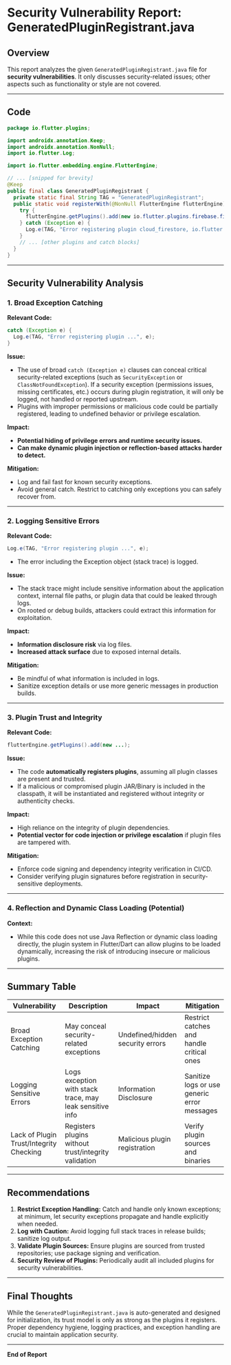 # Security Vulnerability Report: GeneratedPluginRegistrant.java

## Overview

This report analyzes the given `GeneratedPluginRegistrant.java` file for **security vulnerabilities**. It only discusses security-related issues; other aspects such as functionality or style are not covered.

---

## Code

```java
package io.flutter.plugins;

import androidx.annotation.Keep;
import androidx.annotation.NonNull;
import io.flutter.Log;

import io.flutter.embedding.engine.FlutterEngine;

// ... [snipped for brevity]
@Keep
public final class GeneratedPluginRegistrant {
  private static final String TAG = "GeneratedPluginRegistrant";
  public static void registerWith(@NonNull FlutterEngine flutterEngine) {
    try {
      flutterEngine.getPlugins().add(new io.flutter.plugins.firebase.firestore.FlutterFirebaseFirestorePlugin());
    } catch (Exception e) {
      Log.e(TAG, "Error registering plugin cloud_firestore, io.flutter.plugins.firebase.firestore.FlutterFirebaseFirestorePlugin", e);
    }
    // ... [other plugins and catch blocks]
  }
}
```

---

## Security Vulnerability Analysis

### 1. **Broad Exception Catching**

**Relevant Code:**
```java
catch (Exception e) {
  Log.e(TAG, "Error registering plugin ...", e);
}
```

**Issue:**
- The use of broad `catch (Exception e)` clauses can conceal critical security-related exceptions (such as `SecurityException` or `ClassNotFoundException`). If a security exception (permissions issues, missing certificates, etc.) occurs during plugin registration, it will only be logged, not handled or reported upstream.
- Plugins with improper permissions or malicious code could be partially registered, leading to undefined behavior or privilege escalation.

**Impact:**
- **Potential hiding of privilege errors and runtime security issues.**
- **Can make dynamic plugin injection or reflection-based attacks harder to detect.**

**Mitigation:**
- Log and fail fast for known security exceptions.
- Avoid general catch. Restrict to catching only exceptions you can safely recover from.

---

### 2. **Logging Sensitive Errors**

**Relevant Code:**
```java
Log.e(TAG, "Error registering plugin ...", e);
```
- The error including the Exception object (stack trace) is logged.

**Issue:**
- The stack trace might include sensitive information about the application context, internal file paths, or plugin data that could be leaked through logs.
- On rooted or debug builds, attackers could extract this information for exploitation.

**Impact:**
- **Information disclosure risk** via log files.
- **Increased attack surface** due to exposed internal details.

**Mitigation:**
- Be mindful of what information is included in logs.
- Sanitize exception details or use more generic messages in production builds.

---

### 3. **Plugin Trust and Integrity**

**Relevant Code:**
```java
flutterEngine.getPlugins().add(new ...);
```

**Issue:**
- The code **automatically registers plugins**, assuming all plugin classes are present and trusted.
- If a malicious or compromised plugin JAR/Binary is included in the classpath, it will be instantiated and registered without integrity or authenticity checks.

**Impact:**
- High reliance on the integrity of plugin dependencies.
- **Potential vector for code injection or privilege escalation** if plugin files are tampered with.

**Mitigation:**
- Enforce code signing and dependency integrity verification in CI/CD.
- Consider verifying plugin signatures before registration in security-sensitive deployments.

---

### 4. **Reflection and Dynamic Class Loading (Potential)**

**Context:**
- While this code does not use Java Reflection or dynamic class loading directly, the plugin system in Flutter/Dart can allow plugins to be loaded dynamically, increasing the risk of introducing insecure or malicious plugins.

---

## Summary Table

| Vulnerability                          | Description                                                         | Impact                         | Mitigation                                  |
|-----------------------------------------|---------------------------------------------------------------------|--------------------------------|---------------------------------------------|
| Broad Exception Catching                | May conceal security-related exceptions                             | Undefined/hidden security errors| Restrict catches and handle critical ones   |
| Logging Sensitive Errors                | Logs exception with stack trace, may leak sensitive info            | Information Disclosure         | Sanitize logs or use generic error messages |
| Lack of Plugin Trust/Integrity Checking | Registers plugins without trust/integrity validation                | Malicious plugin registration  | Verify plugin sources and binaries          |

---

## Recommendations

1. **Restrict Exception Handling:** Catch and handle only known exceptions; at minimum, let security exceptions propagate and handle explicitly when needed.
2. **Log with Caution:** Avoid logging full stack traces in release builds; sanitize log output.
3. **Validate Plugin Sources:** Ensure plugins are sourced from trusted repositories; use package signing and verification.
4. **Security Review of Plugins:** Periodically audit all included plugins for security vulnerabilities.

---

## Final Thoughts

While the `GeneratedPluginRegistrant.java` is auto-generated and designed for initialization, its trust model is only as strong as the plugins it registers. Proper dependency hygiene, logging practices, and exception handling are crucial to maintain application security.

---
**End of Report**